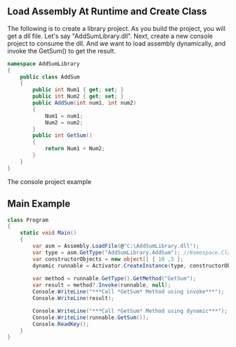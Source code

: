 ##  Load Assembly At Runtime and Create Class

The following is to create a library project. As you build the project, you will get a dll file. Let's say "AddSumLibrary.dll".
Next, create a new console project to consume the dll. And we want to load assembly dynamically, and invoke the GetSum() to get the result.
```csharp
namespace AddSumLibrary
{
    public class AddSum
    {
        public int Num1 { get; set; }
        public int Num2 { get; set; }
        public AddSum(int num1, int num2)
        {
            Num1 = num1;
            Num2 = num2;
        }
        public int GetSum()
        {
            return Num1 + Num2;
        }
    }
}
```

The console project example

## Main Example 
```csharp
class Program
{
	static void Main()
	{
		var asm = Assembly.LoadFile(@"C:\AddSumLibrary.dll");
		var type = asm.GetType("AddSumLibrary.AddSum"); //Namespace.ClassName
		var constructorObjects = new object[] { 10 ,5 };
		dynamic runnable = Activator.CreateInstance(type, constructorObjects);
		
		var method = runnable.GetType().GetMethod("GetSum");
		var result = method?.Invoke(runnable, null);
		Console.WriteLine("***Call *GetSum* Method using invoke***");
		Console.WriteLine(result);

		Console.WriteLine("***Call *GetSum* Method using dynamic***");
		Console.WriteLine(runnable.GetSum());
		Console.ReadKey();
	}
}
```
